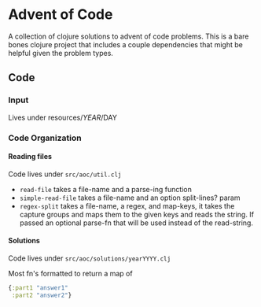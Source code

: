 # Advent of Code

A collection of clojure solutions to advent of code problems. This is a bare bones clojure project that includes a couple dependencies that might be helpful given the problem types.

## Code  
### Input 
Lives under resources/$YEAR/$DAY

### Code Organization

#### Reading files
Code lives under `src/aoc/util.clj`

* `read-file` takes a file-name and a parse-ing function
* `simple-read-file` takes a file-name and an option split-lines? param
* `regex-split` takes a file-name, a regex, and map-keys, it takes the capture groups and maps them to the given keys and reads the string. If passed an optional parse-fn that will be used instead of the read-string.

#### Solutions
Code lives under `src/aoc/solutions/yearYYYY.clj`

Most fn's formatted to return a map of
```clojure
{:part1 "answer1"
 :part2 "answer2"}
```
